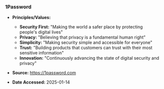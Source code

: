 ### 1Password

- **Principles/Values:**
  - **Security First:** "Making the world a safer place by protecting people's digital lives"
  - **Privacy:** "Believing that privacy is a fundamental human right"
  - **Simplicity:** "Making security simple and accessible for everyone"
  - **Trust:** "Building products that customers can trust with their most sensitive information"
  - **Innovation:** "Continuously advancing the state of digital security and privacy"

- **Source:** https://1password.com
- **Date Accessed:** 2025-01-14